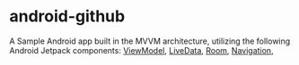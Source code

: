 # android-github
A Sample Android app built in the MVVM architecture, utilizing the following Android Jetpack components: [ViewModel](https://developer.android.com/topic/libraries/architecture/viewmodel), [LiveData](https://developer.android.com/topic/libraries/architecture/livedata), [Room](https://developer.android.com/topic/libraries/architecture/room), [Navigation](https://developer.android.com/topic/libraries/architecture/navigation.html), 

